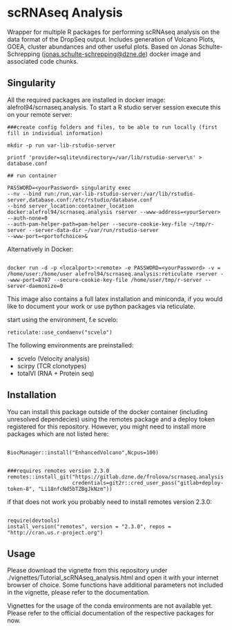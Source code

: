 # scRNAseq Analysis

Wrapper for multiple R packages for performing scRNAseq analysis on the data format of the DropSeq output. Includes generation of Volcano
Plots, GOEA, cluster abundances and other useful plots. Based on Jonas Schulte-Schrepping (jonas.schulte-schrepping@dzne.de) docker image and associated code chunks.

## Singularity 

All the required packages are installed in docker image: alefrol94/scrnaseq.analysis.
To start a R studio server session execute this on your remote server:

```{bash}
###create config folders and files, to be able to run locally (first fill in individual information)

mkdir -p run var-lib-rstudio-server

printf 'provider=sqlite\ndirectory=/var/lib/rstudio-server\n' > database.conf

## run container 

PASSWORD=<yourPassword> singularity exec 
--nv --bind run:/run,var-lib-rstudio-server:/var/lib/rstudio-server,database.conf:/etc/rstudio/database.conf 
--bind server_location:container_location docker:alefrol94/scrnaseq.analysis rserver --www-address=<yourServer> --auth-none=0 
--auth-pam-helper-path=pam-helper --secure-cookie-key-file ~/tmp/r-server --server-data-dir ~/var/run/rstudio-server
--www-port=<portofchoice>&

```
Alternatively in Docker: 
```{bash}

docker run -d -p <localport>:<remote> -e PASSWORD=<yourPassword> -v = /home/user:/home/user alefrol94/scrnaseq.analysis:reticulate rserver --www-port=8787 --secure-cookie-key-file /home/user/tmp/r-server --server-daemonize=0

```

This image also contains a full latex installation and miniconda, if you would like to document your work or use python packages via 
reticulate.


start using the environment, f.e scvelo:

```{r}
reticulate::use_condaenv("scvelo")
```

The following environments are preinstalled: 

- scvelo (Velocity analysis)
- scirpy (TCR clonotypes)
- totalVI (RNA + Protein seq)



## Installation

You can install this package outside of the docker container (including unresolved dependecies) using the remotes package and a deploy token registered for this repository. However, 
you might need to install more packages which are not listed here:

```{r}

BiocManager::install("EnhancedVolcano",Ncpus=100)


###requires remotes version 2.3.0
remotes::install_git("https://gitlab.dzne.de/frolova/scrnaseq.analysis.git",
                     credentials=git2r::cred_user_pass("gitlab+deploy-token-8", "Li18nfcNd5bTZBgJkNzm"))

```

if that does not work you probably need to install remotes version 2.3.0:

```{r}

require(devtools)
install_version("remotes", version = "2.3.0", repos = "http://cran.us.r-project.org")

```

## Usage

Please download the vignette from this repository under ./vignettes/Tutorial_scRNAseq_analysis.html and open it 
with your internet browser of choice. Some functions have additional parameters not included in the vignette, please refer to the documentation.

Vignettes for the usage of the conda environments are not available yet. Please refer to the official documentation of the respective packages for now. 

